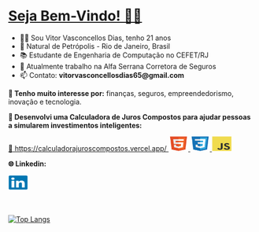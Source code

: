 <h1 id="titulo"><u> Seja Bem-Vindo! 👋😁 </u></h1>

<ul>
  <li>🙋‍♂️ Sou Vitor Vasconcellos Dias, tenho 21 anos</li>
  <li>🌄 Natural de Petrópolis - Rio de Janeiro, Brasil</li>
  <li>📚 Estudante de Engenharia de Computação no CEFET/RJ</li>
  <li>💼 Atualmente trabalho na Alfa Serrana Corretora de Seguros</li>
  <li>📫 Contato: <b>vitorvasconcellosdias65@gmail.com</b></li>
</ul>

<p><b>🚀 Tenho muito interesse por:</b> finanças, seguros, empreendedorismo, inovação e tecnologia.</p>

<!-- Projeto destaque -->
<p><b>🧮 Desenvolvi uma Calculadora de Juros Compostos para ajudar pessoas a simularem investimentos inteligentes:</b></p>
<a href="https://calculadorajuroscompostos.vercel.app/" target="_blank">
  🔗 https://calculadorajuroscompostos.vercel.app/
</a>

<!-- Skills -->
<a href="https://github.com/Vitor5252" target="_blank">
  <img alt="HTML5" height="30" width="40" src="https://raw.githubusercontent.com/devicons/devicon/master/icons/html5/html5-original.svg">
</a>
<a href="https://github.com/Vitor5252" target="_blank">
  <img alt="CSS3" height="30" width="40" src="https://raw.githubusercontent.com/devicons/devicon/master/icons/css3/css3-original.svg">
</a>
<a href="https://github.com/Vitor5252" target="_blank">
  <img alt="JavaScript" height="30" width="40" src="https://raw.githubusercontent.com/devicons/devicon/master/icons/javascript/javascript-original.svg">
</a>

<!-- Redes sociais -->
<p><b>🌐 Linkedin:</b></p>
<a href="https://www.linkedin.com/in/vitor-vasconcellos-dias-598a6220b/" target="_blank">
  <img alt="LinkedIn" height="30" width="40" src="https://raw.githubusercontent.com/devicons/devicon/master/icons/linkedin/linkedin-original.svg">
</a>

<!-- GitHub stats -->
<br><br>
[![Top Langs](https://github-readme-stats.vercel.app/api/top-langs/?username=vitor5252&layout=compact)](https://github.com/vitor5252/github-readme-stats)
